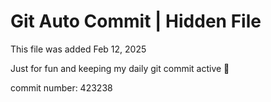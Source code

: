 # Git Auto Commit | Hidden File

This file was added Feb 12, 2025

Just for fun and keeping my daily git commit active 🤪

commit number: 423238
